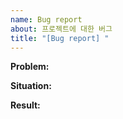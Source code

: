 ```yaml
---
name: Bug report
about: 프로젝트에 대한 버그
title: "[Bug report] "
---
```


**Problem:**
<!-- 
    - 버그 발생한 원인 무엇인지 설명하세요
-->

**Situation:**
<!-- 
    - 버그 발생한 내용을 자세히 작성하세요
-->

**Result:**
<!--
    - Issue 번호를 참조합니다.
    - 버그 해결 된 내용을 결론에 작성하세요
-->

